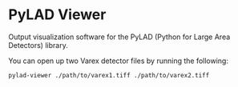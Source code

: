 PyLAD Viewer
============

Output visualization software for the PyLAD (Python for Large Area Detectors) library.

You can open up two Varex detector files by running the following:

`pylad-viewer ./path/to/varex1.tiff ./path/to/varex2.tiff`
